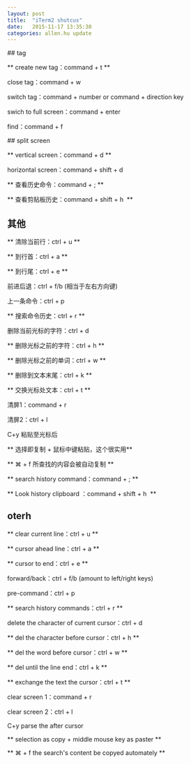 ```yaml
---
layout: post
title:  "iTerm2 shutcus"
date:   2015-11-17 13:35:30
categories: allen.hu update
---
```



## tag

** create new tag：command + t **

close tag：command + w

switch tag：command + number or  command + direction key

swich to full screen：command + enter

find：command + f

## split screen

** vertical screen：command + d **

horizontal screen：command + shift + d


** 查看历史命令：command + ; **

** 查看剪贴板历史：command + shift + h  **

## 其他

** 清除当前行：ctrl + u **

** 到行首：ctrl + a **

** 到行尾：ctrl + e **

前进后退：ctrl + f/b (相当于左右方向键)

上一条命令：ctrl + p

** 搜索命令历史：ctrl + r **

删除当前光标的字符：ctrl + d

** 删除光标之前的字符：ctrl + h **

** 删除光标之前的单词：ctrl + w **

** 删除到文本末尾：ctrl + k **

** 交换光标处文本：ctrl + t **

清屏1：command + r

清屏2：ctrl + l

C+y 粘贴至光标后

** 选择即复制 + 鼠标中键粘贴，这个很实用**

** ⌘ + f 所查找的内容会被自动复制 **





** search history command：command + ; **

** Look history clipboard ：command + shift + h  **

## oterh

** clear current line：ctrl + u **

** cursor ahead line：ctrl + a **

** cursor to end：ctrl + e **

forward/back：ctrl + f/b (amount to left/right keys)

pre-command：ctrl + p

** search history commands：ctrl + r **

delete the character of current cursor：ctrl + d

** del the character before cursor：ctrl + h **

** del the word before cursor：ctrl + w **

** del until the line end：ctrl + k **

** exchange the text the cursor：ctrl + t **

clear screen 1：command + r

clear screen 2：ctrl + l

C+y parse the after cursor

** selection as copy + middle mouse key as paster **

** ⌘ + f the search's content be copyed automately **